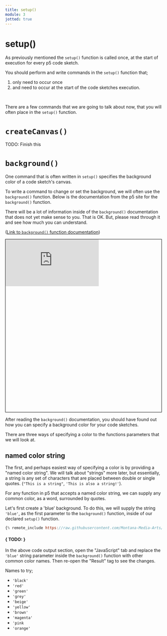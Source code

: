 ```yaml
---
title: setup()
module: 3
jotted: true
---
```


# setup()

As previously mentioned the `setup()` function is called once, at the start of execution for every p5 code sketch.

You should perform and write commands in the `setup()` function that;

1. only need to occur once
2. and need to occur at the start of the code sketches execution.


<br />


There are a few commands that we are going to talk about now, that you will often place in the `setup()` function.

# `createCanvas()`

TODO: Finish this

# `background()`

One command that is often written in `setup()` specifies the background color of a code sketch's canvas.

To write a command to change or set the background, we will often use the `background()` function. Below is the documentation from the p5 site for the `background()` function.

There will be a lot of information inside of the `background()` documentation that does not yet make sense to you. That is OK. But, please read through it and see how much you can understand.

([Link to `background()` function documentation](https://p5js.org/reference/#/p5/background))

<div class="embed-responsive" style="padding-bottom:80%; border: 1px solid #000"><iframe class="embed-responsive-item" src="https://p5js.org/reference/#/p5/background" frameborder="0" allowfullscreen></iframe></div>


After reading the `background()` documentation, you should have found out how you can specify a background color for your code sketches.

There are three ways of specifying a color to the functions parameters that we will look at.

## named color string

The first, and perhaps easiest way of specifying a color is by providing a "named color string". We will talk about "strings" more later, but essentially, a string is any set of characters that are placed between double or single quotes. (`"This is a string"`, `'This is also a string!'`).

For any function in p5 that accepts a named color string, we can supply any common color, as a word, surrounded by quotes.

Let's first create a 'blue' background. To do this, we will supply the string `'blue'`, as the first parameter to the `background()` function, inside of our declared `setup()` function.


```js
{% remote_include https://raw.githubusercontent.com/Montana-Media-Arts/120_CreativeCoding_Fall2017/master/lecture_code/03/02_background_01/sketch.js %}
```
<div class="displayed_jotted_example">
    <div id="jotted-demo-1" class=""></div>
</div>
<script>
    new Jotted(document.querySelector("#jotted-demo-1"), {
    files: [
        {
            type: "js",
            url:"https://raw.githubusercontent.com/Montana-Media-Arts/120_CreativeCoding_Fall2017/master/lecture_code/03/02_background_01/sketch.js"
        },
        {
            type: "html",
            url:"../../../p5_resources/index.html"
    }],
    // plugins: [ "codemirror", "console" ]
    plugins: [ "codemirror" ]
});
</script>

#### { TODO: }

In the above code output section, open the "JavaScript" tab and replace the `'blue'` string parameter inside the `background()` function with other common color names. Then re-open the "Result" tag to see the changes.

Names to try;

- `'black'`
- `'red'`
- `'green'`
- `'grey'`
- `'beige'`
- `'yellow'`
- `'brown'`
- `'magenta'`
- `'pink`
- `'orange'`
